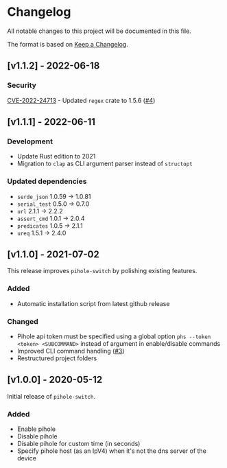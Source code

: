 # Changelog

All notable changes to this project will be documented in this file.

The format is based on [Keep a Changelog](https://keepachangelog.com/en/1.0.0/).

## [v1.1.2] - 2022-06-18

### Security
[CVE-2022-24713](https://github.com/advisories/GHSA-m5pq-gvj9-9vr8) - Updated `regex` crate to 1.5.6 ([#4](https://github.com/devmatteini/pihole-switch/pull/4))

## [v1.1.1] - 2022-06-11

### Development

- Update Rust edition to 2021
- Migration to `clap` as CLI argument parser instead of `structopt`

### Updated dependencies

- `serde_json` 1.0.59 -> 1.0.81
- `serial_test` 0.5.0 -> 0.7.0
- `url` 2.1.1 -> 2.2.2
- `assert_cmd` 1.0.1 -> 2.0.4
- `predicates` 1.0.5 -> 2.1.1
- `ureq` 1.5.1 -> 2.4.0

## [v1.1.0] - 2021-07-02

This release improves `pihole-switch` by polishing existing features.

### Added

- Automatic installation script from latest github release

### Changed

- Pihole api token must be specified using a global option `phs --token <token> <SUBCOMMAND>` instead of argument in
  enable/disable commands
- Improved CLI command handling ([#3](https://github.com/devmatteini/pihole-switch/pull/3))
- Restructured project folders

## [v1.0.0] - 2020-05-12

Initial release of `pihole-switch`.

### Added

- Enable pihole
- Disable pihole
- Disable pihole for custom time (in seconds)
- Specify pihole host (as an IpV4) when it's not the dns server of the device
